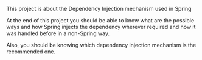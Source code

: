 This project is about the Dependency Injection mechanism used in Spring

At the end of this project you should be able to know what are the possible ways and how 
Spring injects the dependency wherever required and how it was handled before in a non-Spring way.

Also, you should be knowing which dependency injection mechanism is the recommended one. 